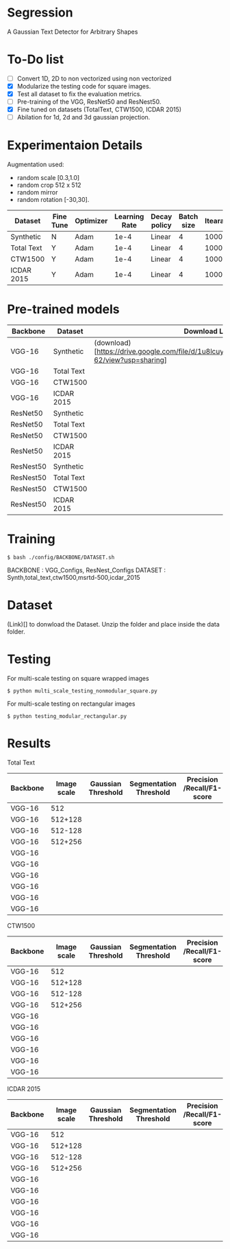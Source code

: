# Segression
A Gaussian Text Detector for Arbitrary Shapes

# To-Do list
- [ ] Convert 1D, 2D to non vectorized using non vectorized
- [x] Modularize the testing code for square images.
- [x] Test all dataset to fix the evaluation metrics.
- [ ] Pre-training of the VGG, ResNet50 and ResNest50.
- [x] Fine tuned on datasets (TotalText, CTW1500, ICDAR 2015)
- [ ] Abilation for 1d, 2d and 3d gaussian projection.

# Experimentaion Details

Augmentation used:
- random scale [0.3,1.0]
- random crop 512 x 512
- random mirror
- random rotation [-30,30].

| Dataset     |  Fine Tune   |    Optimizer   | Learning Rate  | Decay policy | Batch size  | Itearation |
|-------------|--------------|----------------|----------------|--------------|-------------|------------|
| Synthetic   |    N         |     Adam       |    1e-4        |Linear        |    4        |  1000000   |
| Total Text  |    Y         |     Adam       |    1e-4        |Linear        |    4        |  1000000   |
| CTW1500     |    Y         |     Adam       |    1e-4        |Linear        |    4        |  1000000   |
| ICDAR 2015  |    Y         |     Adam       |    1e-4        |Linear        |    4        |  1000000   |


# Pre-trained models

| Backbone    |  Dataset     |    Download Link                                                                              |
|-------------|--------------|-----------------------------------------------------------------------------------------------|
|VGG-16       | Synthetic    | (download)[https://drive.google.com/file/d/1u8lcuyE7poKJfEWnQlm3oQHlYA1lZ-62/view?usp=sharing]|
|VGG-16       | Total Text   |                                                                                               |
|VGG-16       | CTW1500      |                                                                                               |
|VGG-16       | ICDAR 2015   |                                                                                               |
|ResNet50     | Synthetic    |                                                                                               |
|ResNet50     | Total Text   |                                                                                               |
|ResNet50     | CTW1500      |                                                                                               |
|ResNet50     | ICDAR 2015   |                                                                                               |
|ResNest50    | Synthetic    |                                                                                               |
|ResNest50    | Total Text   |                                                                                               |
|ResNest50    | CTW1500      |                                                                                               |
|ResNest50    | ICDAR 2015   |                                                                                               |


# Training
```
$ bash ./config/BACKBONE/DATASET.sh
```
BACKBONE : VGG_Configs, ResNest_Configs
DATASET  : Synth,total_text,ctw1500,msrtd-500,icdar_2015

# Dataset
(Link)[]  to donwload the Dataset. Unzip the folder and place inside the data folder.

# Testing

For multi-scale testing on square wrapped images
```
$ python multi_scale_testing_nonmodular_square.py
```
For multi-scale testing on rectangular images
```
$ python testing_modular_rectangular.py
```

# Results

Total Text

| Backbone    |  Image scale | Gaussian Threshold  | Segmentation Threshold| Precision /Recall/F1-score |
|-------------|--------------|---------------------|-----------------------|----------------------------|
| VGG-16      |  512         |                     |                       |                            |
| VGG-16      |  512+128     |                     |                       |                            |
| VGG-16      |  512-128     |                     |                       |                            |
| VGG-16      |  512+256     |                     |                       |                            |
| VGG-16      |              |                     |                       |                            |
| VGG-16      |              |                     |                       |                            |
| VGG-16      |              |                     |                       |                            |
| VGG-16      |              |                     |                       |                            |
| VGG-16      |              |                     |                       |                            |
| VGG-16      |              |                     |                       |                            |

CTW1500

| Backbone    |  Image scale | Gaussian Threshold  | Segmentation Threshold| Precision /Recall/F1-score |
|-------------|--------------|---------------------|-----------------------|----------------------------|
| VGG-16      |  512         |                     |                       |                            |
| VGG-16      |  512+128     |                     |                       |                            |
| VGG-16      |  512-128     |                     |                       |                            |
| VGG-16      |  512+256     |                     |                       |                            |
| VGG-16      |              |                     |                       |                            |
| VGG-16      |              |                     |                       |                            |
| VGG-16      |              |                     |                       |                            |
| VGG-16      |              |                     |                       |                            |
| VGG-16      |              |                     |                       |                            |
| VGG-16      |              |                     |                       |                            |


ICDAR 2015

| Backbone    |  Image scale | Gaussian Threshold  | Segmentation Threshold| Precision /Recall/F1-score |
|-------------|--------------|---------------------|-----------------------|----------------------------|
| VGG-16      |  512         |                     |                       |                            |
| VGG-16      |  512+128     |                     |                       |                            |
| VGG-16      |  512-128     |                     |                       |                            |
| VGG-16      |  512+256     |                     |                       |                            |
| VGG-16      |              |                     |                       |                            |
| VGG-16      |              |                     |                       |                            |
| VGG-16      |              |                     |                       |                            |
| VGG-16      |              |                     |                       |                            |
| VGG-16      |              |                     |                       |                            |
| VGG-16      |              |                     |                       |                            |
